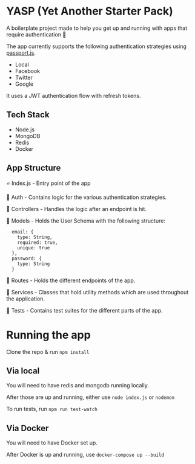 # YASP (Yet Another Starter Pack)

A boilerplate project made to help you get up and running with apps that require authentication 🚀

The app currently supports the following authentication strategies using [passport.js](http://www.passportjs.org/).

- Local
- Facebook
- Twitter
- Google

It uses a JWT authentication flow with refresh tokens.

## Tech Stack

- Node.js
- MongoDB
- Redis
- Docker

## App Structure

⭐️ Index.js - Entry point of the app

📁 Auth - Contains logic for the various authentication strategies.

📁 Controllers - Handles the logic after an endpoint is hit.

📁 Models - Holds the User Schema with the following structure:

```
  email: {
    type: String,
    required: true,
    unique: true
  },
  password: {
    type: String
  }
```

📁 Routes - Holds the different endpoints of the app.

📁 Services - Classes that hold utility methods which are used throughout the application.

📁 Tests - Contains test suites for the different parts of the app.

# Running the app

Clone the repo & run `npm install`

## Via local

You will need to have redis and mongodb running locally.

After those are up and running, either use `node index.js` or `nodemon`

To run tests, run `npm run test-watch`

## Via Docker

You will need to have Docker set up.

After Docker is up and running, use `docker-compose up --build`
